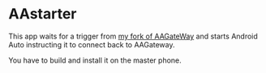 # AAstarter

This app waits for a trigger from [my fork of AAGateWay](https://github.com/olivluca/AAGateWay) and starts Android Auto instructing it to connect back to AAGateway.

You have to build and install it on the master phone. 
